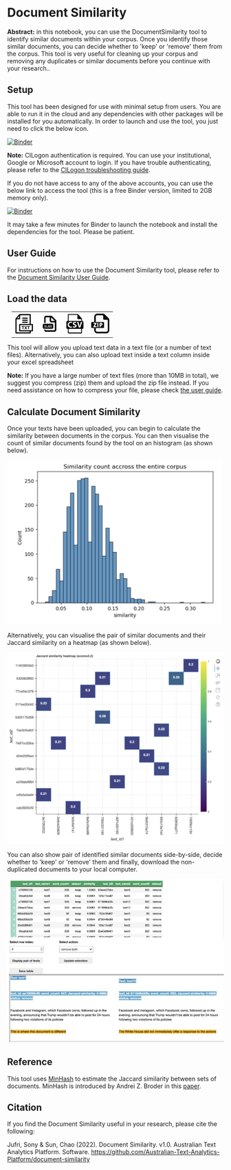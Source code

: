 # Document Similarity

<b>Abstract:</b> in this notebook, you can use the DocumentSimilarity tool to identify similar documents within your corpus. Once you identify those similar documents, you can decide whether to 'keep' or 'remove' them from the corpus. This tool is very useful for cleaning up your corpus and removing any duplicates or similar documents before you continue with your research..  

## Setup
This tool has been designed for use with minimal setup from users. You are able to run it in the cloud and any dependencies with other packages will be installed for you automatically. In order to launch and use the tool, you just need to click the below icon.

[![Binder](https://binderhub.atap-binder.cloud.edu.au/badge_logo.svg)](https://binderhub.atap-binder.cloud.edu.au/v2/gh/Australian-Text-Analytics-Platform/document-similarity/v1.0.0?labpath=document_similarity.ipynb
)    

<b>Note:</b> CILogon authentication is required. You can use your institutional, Google or Microsoft account to login. If you have trouble authenticating, please refer to the [CILogon troubleshooting guide](documents/cilogon-troubleshooting.pdf).

If you do not have access to any of the above accounts, you can use the below link to access the tool (this is a free Binder version, limited to 2GB memory only).

[![Binder](https://mybinder.org/badge_logo.svg)](https://mybinder.org/v2/gh/Australian-Text-Analytics-Platform/document-similarity/v1.0.0?labpath=document_similarity.ipynb)  

It may take a few minutes for Binder to launch the notebook and install the dependencies for the tool. Please be patient.

## User Guide

For instructions on how to use the Document Similarity tool, please refer to the [Document Similarity User Guide](documents/docsim-help-pages.pdf).

## Load the data
<table style='margin-left: 10px'><tr>
<td> <img width='45' src='./img/txt_icon.png'/> </td>
<td> <img width='45' src='./img/xlsx_icon.png'/> </td>
<td> <img width='45' src='./img/csv_icon.png'/> </td>
<td> <img width='45'src='./img/zip_icon.png'/> </td>
</tr></table>

This tool will allow you upload text data in a text file (or a number of text files). Alternatively, you can also upload text inside a text column inside your excel spreadsheet 

<b>Note:</b> If you have a large number of text files (more than 10MB in total), we suggest you compress (zip) them and upload the zip file instead. If you need assistance on how to compress your file, please check [the user guide](https://github.com/Sydney-Informatics-Hub/HASS-29_Quotation_Tool/blob/main/documents/jupyter-notebook-guide.pdf).  

## Calculate Document Similarity
Once your texts have been uploaded, you can begin to calculate the similarity between documents in the corpus. You can then visualise the count of similar documents found by the tool on an histogram (as shown below).  

<img width='500' src='./img/plot.png'/>  

Alternatively, you can visualise the pair of similar documents and their Jaccard similarity on a heatmap (as shown below).  

<img width='600' src='./img/heatmap.png'/>  

You can also show pair of identified similar documents side-by-side, decide whether to 'keep' or 'remove' them and finally, download the non-duplicated documents to your local computer.  

<img width='740' src='./img/deduplication_table.png'/> 

## Reference
This tool uses [MinHash](https://ekzhu.com/datasketch/minhash.html) to estimate the Jaccard similarity between sets of documents. MinHash is introduced by Andrei Z. Broder in this [paper](https://cs.brown.edu/courses/cs253/papers/nearduplicate.pdf).  

## Citation
If you find the Document Similarity useful in your research, please cite the following:  

Jufri, Sony & Sun, Chao (2022). Document Similarity. v1.0. Australian Text Analytics Platform. Software. https://github.com/Australian-Text-Analytics-Platform/document-similarity


